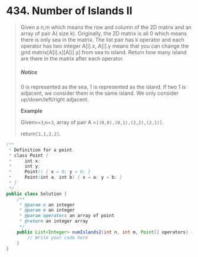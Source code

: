 # 434. Number of Islands II

> Given a n,m which means the row and column of the 2D matrix and an array of pair A\( size k\). Originally, the 2D matrix is all 0 which means there is only sea in the matrix. The list pair has k operator and each operator has two integer A\[i\].x, A\[i\].y means that you can change the grid matrix\[A\[i\].x\]\[A\[i\].y\] from sea to island. Return how many island are there in the matrix after each operator.
>
> ##### Notice
>
> 0 is represented as the sea, 1 is represented as the island. If two 1 is adjacent, we consider them in the same island. We only consider up/down/left/right adjacent.
>
> **Example**
>
> Given`n`=`3`,`m`=`3`, array of pair A =`[(0,0),(0,1),(2,2),(2,1)]`.
>
> return`[1,1,2,2]`.

```java
/**
 * Definition for a point.
 * class Point {
 *     int x;
 *     int y;
 *     Point() { x = 0; y = 0; }
 *     Point(int a, int b) { x = a; y = b; }
 * }
 */
public class Solution {
    /**
     * @param n an integer
     * @param m an integer
     * @param operators an array of point
     * @return an integer array
     */
    public List<Integer> numIslands2(int n, int m, Point[] operators) {
        // Write your code here
    }
}
```



